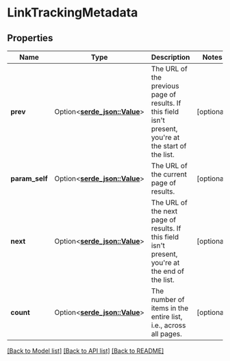 # LinkTrackingMetadata

## Properties

Name | Type | Description | Notes
------------ | ------------- | ------------- | -------------
**prev** | Option<[**serde_json::Value**](.md)> | The URL of the previous page of results. If this field isn't present, you're at the start of the list. | [optional]
**param_self** | Option<[**serde_json::Value**](.md)> | The URL of the current page of results. | [optional]
**next** | Option<[**serde_json::Value**](.md)> | The URL of the next page of results. If this field isn't present, you're at the end of the list. | [optional]
**count** | Option<[**serde_json::Value**](.md)> | The number of items in the entire list, i.e., across all pages. | [optional]

[[Back to Model list]](../README.md#documentation-for-models) [[Back to API list]](../README.md#documentation-for-api-endpoints) [[Back to README]](../README.md)


